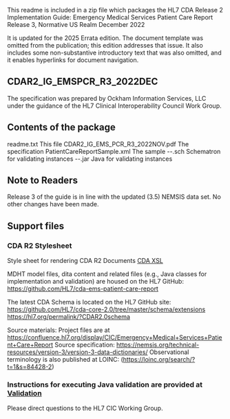 This readme is included in a zip file which packages the 
  HL7 CDA Release 2 Implementation Guide:
  Emergency Medical Services Patient Care Report
  Release 3, Normative US Realm
  December 2022

It is updated for the 2025 Errata edition. The document template was omitted from the publication; this edition addresses that issue. It also includes some non-substantive introductory text that was also omitted, and it enables hyperlinks for document navigation.


## CDAR2_IG_EMSPCR_R3_2022DEC

The specification was prepared by Ockham Information Services, LLC under the guidance of the HL7 Clinical Interoperability Council Work Group.

 
## Contents of the package
 

readme.txt                            This file
CDAR2_IG_EMS_PCR_R3_2022NOV.pdf       The specification
PatientCareReportSample.xml           The sample
--.sch                                Schematron for validating instances
--.jar                                Java for validating instances

 
## Note to Readers
 
Release 3 of the guide is in line with the updated (3.5) NEMSIS data set. No other changes have been made.

 
## Support files

### CDA R2 Stylesheet
Style sheet for rendering CDA R2 Documents
[CDA XSL](https://github.com/HL7/cda-core-xsl)

MDHT model files, dita content and related files (e.g., Java classes for implementation and validation) are housed on the HL7 GitHub: https://github.com/HL7/cda-ems-patient-care-report
	
The latest CDA Schema is located on the HL7 GitHub site:
	https://github.com/HL7/cda-core-2.0/tree/master/schema/extensions 
  https://hl7.org/permalink/?CDAR2.0schema

Source materials: Project files are at https://confluence.hl7.org/display/CIC/Emergency+Medical+Services+Patient+Care+Report
Source specification: https://nemsis.org/technical-resources/version-3/version-3-data-dictionaries/
Observational terminology is also published at LOINC: (https://loinc.org/search/?t=1&s=84428-2)

### Instructions for executing Java validation are provided at [Validation](https://github.com/HL7/CDA-ems-patient-care-report/tree/main/validation)

Please direct questions to the HL7 CIC Working Group.

